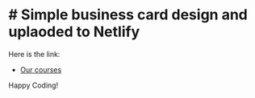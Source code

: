 # # Simple business card design and uplaoded to Netlify
Here is the link: 

- [Our courses](https://scrimba.com/allcourses)

Happy Coding!

